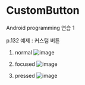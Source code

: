 # CustomButton
Android programming 연습 1

p.132 예제 : 커스텀 버튼

1) normal
![image](https://user-images.githubusercontent.com/33932851/108724466-b2b22500-7568-11eb-8f8c-2994c66d9080.png)

2) focused
![image](https://user-images.githubusercontent.com/33932851/108724592-d5443e00-7568-11eb-880f-8e58f0c1fc46.png)

3) pressed
![image](https://user-images.githubusercontent.com/33932851/108724663-ef7e1c00-7568-11eb-8412-2bb91e205a9e.png)
